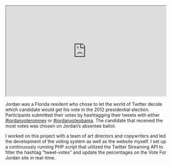 <iframe src="http://player.vimeo.com/video/50576416" width="500" height="281" webkitAllowFullScreen mozallowfullscreen allowFullScreen></iframe>

Jordan was a Florida resident who chose to let the world of Twitter decide which candidate would get his vote in the 2012 presidential election. Participants submitted their votes by hashtagging their tweets with either [#jordanvoteromney](http://twitter.com/search?q=%23jordanvoteromney&src=typd&mode=realtime) or [#jordanvoteobama](https://twitter.com/search?q=%23jordanvoteobama&src=typd&mode=realtime). The candidate that received the most votes was chosen on Jordan’s absentee ballot.

I worked on this project with a team of art directors and copywriters and led the development of the voting system as well as the website myself. I set up a continuously running PHP script that utilized the Twitter Streaming API to filter the hashtag "tweet-votes" and update the percentages on the Vote For Jordan site in real-time.
